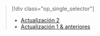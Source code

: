 > [!div class="op_single_selector"]
> * [Actualización 2](../articles/storsimple/storsimple-manage-backup-policies-u2.md)
> * [Actualización 1 & anteriores](../articles/storsimple/storsimple-manage-backup-policies.md)
> 
> 



<!--HONumber=Nov16_HO3-->


